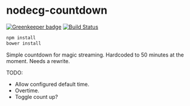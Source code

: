 # nodecg-countdown

[![Greenkeeper badge](https://badges.greenkeeper.io/StreamsGood/nodecg-countdown.svg)](https://greenkeeper.io/)
[![Build Status](https://travis-ci.org/StreamsGood/nodecg-countdown.svg?branch=master)](https://travis-ci.org/StreamsGood/nodecg-countdown)

```sh
npm install
bower install
```

Simple countdown for magic streaming. Hardcoded to 50 minutes at the moment. Needs a rewrite.

TODO:
- Allow configured default time.
- Overtime.
- Toggle count up?